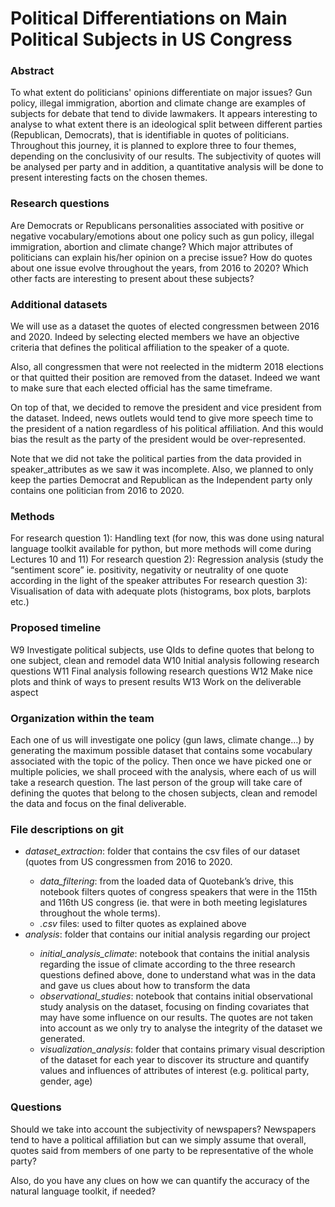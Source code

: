 # Political Differentiations on Main Political Subjects in US Congress

### Abstract
To what extent do politicians' opinions differentiate on major issues? Gun policy, illegal immigration, abortion and climate change are examples of subjects for debate that tend to divide lawmakers. It appears interesting to analyse to what extent there is an ideological split between different parties (Republican, Democrats), that is identifiable in quotes of politicians. Throughout this journey, it is planned to explore three to four themes, depending on the conclusivity of our results. The subjectivity of quotes will be analysed per party and in addition, a quantitative analysis will be done to present interesting facts on the chosen themes.

### Research questions
Are Democrats or Republicans personalities associated with positive or negative vocabulary/emotions about one policy such as gun policy, illegal immigration, abortion and climate change?
Which major attributes of politicians can explain his/her opinion on a precise issue? 
How do quotes about one issue evolve throughout the years, from 2016 to 2020? Which other facts are interesting to present about these subjects?


### Additional datasets
We will use as a dataset the quotes of elected congressmen between 2016 and 2020. Indeed by selecting elected members we have an objective criteria that defines the political affiliation to the speaker of a quote. 

Also, all congressmen that were not reelected in the midterm 2018 elections or that quitted their position are removed from the dataset. Indeed we want to make sure that each elected official has the same timeframe. 

On top of that, we decided to remove the president and vice president from the dataset. Indeed, news outlets would tend to give more speech time to the president of a nation regardless of his political affiliation. And this would bias the result as the party of the president would be over-represented.

Note that we did not take the political parties from the data provided in speaker_attributes as we saw it was incomplete. Also, we planned to only keep the parties Democrat and Republican as the Independent party only contains one politician from 2016 to 2020.

### Methods
For research question 1): Handling text (for now, this was done using natural language toolkit available for python, but more methods will come during Lectures 10 and 11)
For research question 2): Regression analysis (study the “sentiment score” ie. positivity, negativity or neutrality of one quote according in the light of the speaker attributes
For research question 3): Visualisation of data with adequate plots (histograms, box plots, barplots etc.)


### Proposed timeline
W9 Investigate political subjects, use QIds to define quotes that belong to one subject, clean and remodel data
W10 Initial analysis following research questions
W11 Final analysis following research questions
W12 Make nice plots and think of ways to present results
W13 Work on the deliverable aspect

### Organization within the team
Each one of us will investigate one policy (gun laws, climate change…) by generating the maximum possible dataset that contains some vocabulary associated with the topic of the policy. Then once we have picked one or multiple policies, we shall proceed with the analysis, where each of us will take a research question. The last person of the group will take care of defining the quotes that belong to the chosen subjects, clean and remodel the data and focus on the final deliverable.

### File descriptions on git
<ul>
  <li> <em>dataset_extraction</em>: folder that contains the csv files of our dataset (quotes from US congressmen from 2016 to 2020. </li>
  <ul>
    <li> <em>data_filtering</em>: from the loaded data of Quotebank’s drive, this notebook filters quotes of congress speakers that were in the 115th and 116th US congress (ie. that were in both meeting legislatures throughout the whole terms). </li>
    <li> <em>.csv</em> files: used to filter quotes as explained above </li>
  </ul>
  <li> <em>analysis</em>: folder that contains our initial analysis regarding our project </li>
  <ul>
    <li> <em>initial_analysis_climate</em>: notebook that contains the initial analysis regarding the issue of climate according to the three research questions defined above, done to understand what was in the data and gave us clues about how to transform the data </li>
    <li> <em>observational_studies</em>: notebook that contains initial observational study analysis on the dataset, focusing on finding covariates that may have some influence on our results. The quotes are not taken into account as we only try to analyse the integrity of the dataset we generated. </li>
    <li> <em>visualization_analysis</em>: folder that contains primary visual description of the dataset for each year to discover its structure and quantify values and influences of attributes of interest (e.g. political party, gender, age) </li>
  </ul>
</ul>

### Questions
Should we take into account the subjectivity of newspapers? Newspapers tend to have a political affiliation but can we simply assume that overall, quotes said from members of one party to be representative of the whole party?

Also, do you have any clues on how we can quantify the accuracy of the natural language toolkit, if needed?
